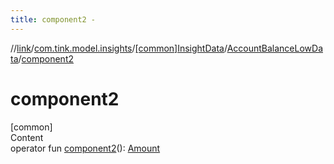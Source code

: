 ```yaml
---
title: component2 -
---
```

//[link](../../../index.md)/[com.tink.model.insights](../../index.md)/[[common]InsightData](../index.md)/[AccountBalanceLowData](index.md)/[component2](component2.md)



# component2  
[common]  
Content  
operator fun [component2](component2.md)(): [Amount](../../../com.tink.model.misc/[common]-amount/index.md)  




